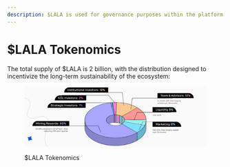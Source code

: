 ```yaml
---
description: $LALA is used for governance purposes within the platform.
---
```


# $LALA Tokenomics

The total supply of $LALA is 2 billion, with the distribution designed to incentivize the long-term sustainability of the ecosystem:

<figure><img src="../.gitbook/assets/img_v3_02fv_72381266-ca64-4a58-87a2-1d281dc2946h.jpg" alt=""><figcaption><p>$LALA Tokenomics</p></figcaption></figure>
